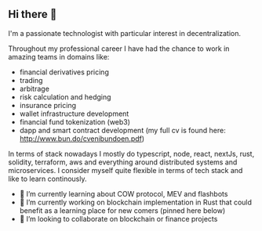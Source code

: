 ## Hi there 👋

I'm a passionate technologist with particular interest in decentralization.

Throughout my professional career I have had the chance to work in amazing teams in domains like:

- financial derivatives pricing
- trading
- arbitrage
- risk calculation and hedging
- insurance pricing
- wallet infrastructure development
- financial fund tokenization (web3)
- dapp and smart contract development
  (my full cv is found here: http://www.bun.do/cvenibundoen.pdf)

In terms of stack nowadays I mostly do typescript, node, react, nextJs, rust, solidity, terraform, aws and everything around distributed systems and microservices.
I consider myself quite flexible in terms of tech stack and like to learn continously.

- 🌱 I’m currently learning about COW protocol, MEV and flashbots
- 🔭 I’m currently working on blockchain implementation in Rust that could benefit as a learning place for new comers (pinned here below)
- 👯 I’m looking to collaborate on blockchain or finance projects

<!--
**enibundo/enibundo** is a ✨ _special_ ✨ repository because its `README.md` (this file) appears on your GitHub profile.

Here are some ideas to get you started:

- 🔭 I’m currently working on ...
- 🌱 I’m currently learning ...
- 👯 I’m looking to collaborate on ...
- 🤔 I’m looking for help with ...
- 💬 Ask me about ...
- 📫 How to reach me: ...
- 😄 Pronouns: ...
- ⚡ Fun fact: ...
-->
